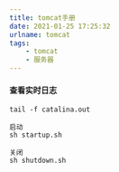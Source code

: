 ```yaml
---
title: tomcat手册
date: 2021-01-25 17:25:32
urlname: tomcat
tags:
    - tomcat
    - 服务器
---
```


#### 查看实时日志
```
tail -f catalina.out
```

```
启动
sh startup.sh

关闭
sh shutdown.sh
```
